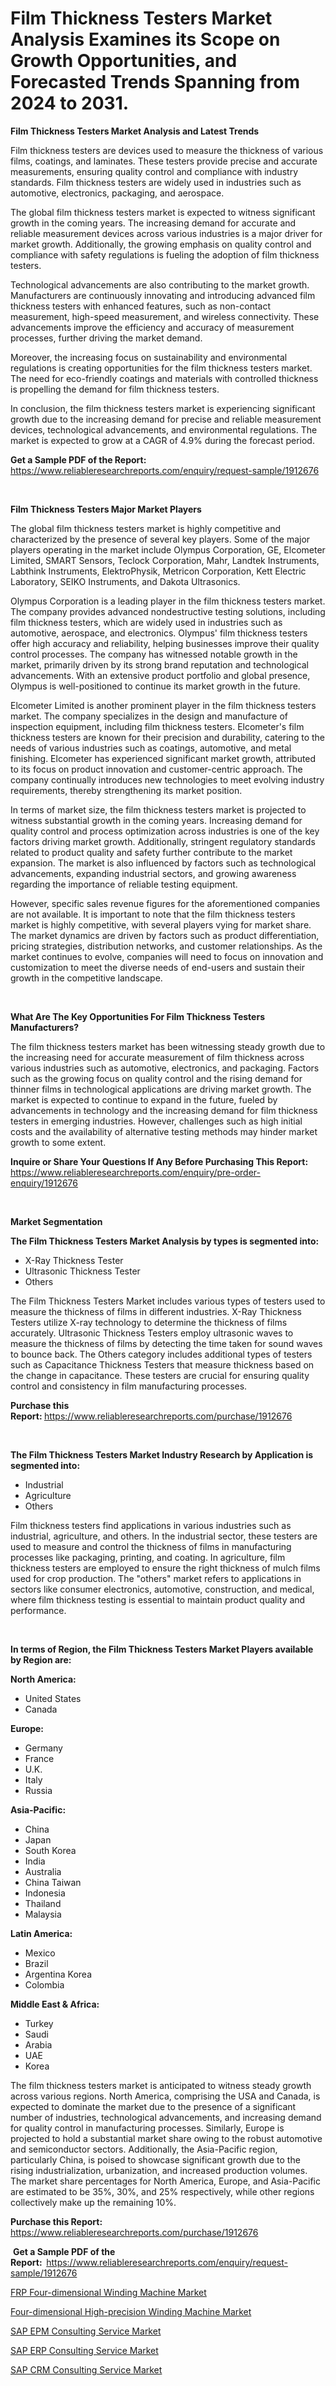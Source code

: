 <p><h1>Film Thickness Testers Market Analysis Examines its Scope on Growth Opportunities, and Forecasted Trends Spanning from 2024 to 2031.</h1></p><p><strong>Film Thickness Testers Market Analysis and Latest Trends</strong></p>
<p><p>Film thickness testers are devices used to measure the thickness of various films, coatings, and laminates. These testers provide precise and accurate measurements, ensuring quality control and compliance with industry standards. Film thickness testers are widely used in industries such as automotive, electronics, packaging, and aerospace.</p><p>The global film thickness testers market is expected to witness significant growth in the coming years. The increasing demand for accurate and reliable measurement devices across various industries is a major driver for market growth. Additionally, the growing emphasis on quality control and compliance with safety regulations is fueling the adoption of film thickness testers.</p><p>Technological advancements are also contributing to the market growth. Manufacturers are continuously innovating and introducing advanced film thickness testers with enhanced features, such as non-contact measurement, high-speed measurement, and wireless connectivity. These advancements improve the efficiency and accuracy of measurement processes, further driving the market demand.</p><p>Moreover, the increasing focus on sustainability and environmental regulations is creating opportunities for the film thickness testers market. The need for eco-friendly coatings and materials with controlled thickness is propelling the demand for film thickness testers.</p><p>In conclusion, the film thickness testers market is experiencing significant growth due to the increasing demand for precise and reliable measurement devices, technological advancements, and environmental regulations. The market is expected to grow at a CAGR of 4.9% during the forecast period.</p></p>
<p><strong>Get a Sample PDF of the Report:&nbsp;</strong> <a href="https://www.reliableresearchreports.com/enquiry/request-sample/1912676">https://www.reliableresearchreports.com/enquiry/request-sample/1912676</a></p>
<p>&nbsp;</p>
<p><strong>Film Thickness Testers Major Market Players</strong></p>
<p><p>The global film thickness testers market is highly competitive and characterized by the presence of several key players. Some of the major players operating in the market include Olympus Corporation, GE, Elcometer Limited, SMART Sensors, Teclock Corporation, Mahr, Landtek Instruments, Labthink Instruments, ElektroPhysik, Metricon Corporation, Kett Electric Laboratory, SEIKO Instruments, and Dakota Ultrasonics.</p><p>Olympus Corporation is a leading player in the film thickness testers market. The company provides advanced nondestructive testing solutions, including film thickness testers, which are widely used in industries such as automotive, aerospace, and electronics. Olympus' film thickness testers offer high accuracy and reliability, helping businesses improve their quality control processes. The company has witnessed notable growth in the market, primarily driven by its strong brand reputation and technological advancements. With an extensive product portfolio and global presence, Olympus is well-positioned to continue its market growth in the future.</p><p>Elcometer Limited is another prominent player in the film thickness testers market. The company specializes in the design and manufacture of inspection equipment, including film thickness testers. Elcometer's film thickness testers are known for their precision and durability, catering to the needs of various industries such as coatings, automotive, and metal finishing. Elcometer has experienced significant market growth, attributed to its focus on product innovation and customer-centric approach. The company continually introduces new technologies to meet evolving industry requirements, thereby strengthening its market position.</p><p>In terms of market size, the film thickness testers market is projected to witness substantial growth in the coming years. Increasing demand for quality control and process optimization across industries is one of the key factors driving market growth. Additionally, stringent regulatory standards related to product quality and safety further contribute to the market expansion. The market is also influenced by factors such as technological advancements, expanding industrial sectors, and growing awareness regarding the importance of reliable testing equipment.</p><p>However, specific sales revenue figures for the aforementioned companies are not available. It is important to note that the film thickness testers market is highly competitive, with several players vying for market share. The market dynamics are driven by factors such as product differentiation, pricing strategies, distribution networks, and customer relationships. As the market continues to evolve, companies will need to focus on innovation and customization to meet the diverse needs of end-users and sustain their growth in the competitive landscape.</p></p>
<p>&nbsp;</p>
<p><strong>What Are The Key Opportunities For Film Thickness Testers Manufacturers?</strong></p>
<p><p>The film thickness testers market has been witnessing steady growth due to the increasing need for accurate measurement of film thickness across various industries such as automotive, electronics, and packaging. Factors such as the growing focus on quality control and the rising demand for thinner films in technological applications are driving market growth. The market is expected to continue to expand in the future, fueled by advancements in technology and the increasing demand for film thickness testers in emerging industries. However, challenges such as high initial costs and the availability of alternative testing methods may hinder market growth to some extent.</p></p>
<p><strong>Inquire or Share Your Questions If Any Before Purchasing This Report:</strong> <a href="https://www.reliableresearchreports.com/enquiry/pre-order-enquiry/1912676">https://www.reliableresearchreports.com/enquiry/pre-order-enquiry/1912676</a></p>
<p>&nbsp;</p>
<p><strong>Market Segmentation</strong></p>
<p><strong>The Film Thickness Testers Market Analysis by types is segmented into:</strong></p>
<p><ul><li>X-Ray Thickness Tester</li><li>Ultrasonic Thickness Tester</li><li>Others</li></ul></p>
<p><p>The Film Thickness Testers Market includes various types of testers used to measure the thickness of films in different industries. X-Ray Thickness Testers utilize X-ray technology to determine the thickness of films accurately. Ultrasonic Thickness Testers employ ultrasonic waves to measure the thickness of films by detecting the time taken for sound waves to bounce back. The Others category includes additional types of testers such as Capacitance Thickness Testers that measure thickness based on the change in capacitance. These testers are crucial for ensuring quality control and consistency in film manufacturing processes.</p></p>
<p><strong>Purchase this Report:&nbsp;</strong><a href="https://www.reliableresearchreports.com/purchase/1912676">https://www.reliableresearchreports.com/purchase/1912676</a></p>
<p>&nbsp;</p>
<p><strong>The Film Thickness Testers Market Industry Research by Application is segmented into:</strong></p>
<p><ul><li>Industrial</li><li>Agriculture</li><li>Others</li></ul></p>
<p><p>Film thickness testers find applications in various industries such as industrial, agriculture, and others. In the industrial sector, these testers are used to measure and control the thickness of films in manufacturing processes like packaging, printing, and coating. In agriculture, film thickness testers are employed to ensure the right thickness of mulch films used for crop production. The "others" market refers to applications in sectors like consumer electronics, automotive, construction, and medical, where film thickness testing is essential to maintain product quality and performance.</p></p>
<p>&nbsp;</p>
<p><strong>In terms of Region, the Film Thickness Testers Market Players available by Region are:</strong></p>
<p>
    <p> <strong> North America: </strong>
        <ul>
            <li>United States</li>
            <li>Canada</li>
        </ul>
        </p> 
    <p> <strong> Europe: </strong>
        <ul>
            <li>Germany</li>
            <li>France</li>
            <li>U.K.</li>
            <li>Italy</li>
            <li>Russia</li>
        </ul>
        </p> 
    <p> <strong> Asia-Pacific: </strong>
        <ul>
            <li>China</li>
            <li>Japan</li>
            <li>South Korea</li>
            <li>India</li>
            <li>Australia</li>
            <li>China Taiwan</li>
            <li>Indonesia</li>
            <li>Thailand</li>
            <li>Malaysia</li>
        </ul>
        </p> 
    <p> <strong> Latin America: </strong>
        <ul>
            <li>Mexico</li>
            <li>Brazil</li>
            <li>Argentina Korea</li>
            <li>Colombia</li>
        </ul>
        </p> 
    <p> <strong> Middle East & Africa: </strong>
        <ul>
            <li>Turkey</li>
            <li>Saudi</li>
            <li>Arabia</li>
            <li>UAE</li>
            <li>Korea</li>
        </ul>
    </p>
    </p>
<p><p>The film thickness testers market is anticipated to witness steady growth across various regions. North America, comprising the USA and Canada, is expected to dominate the market due to the presence of a significant number of industries, technological advancements, and increasing demand for quality control in manufacturing processes. Similarly, Europe is projected to hold a substantial market share owing to the robust automotive and semiconductor sectors. Additionally, the Asia-Pacific region, particularly China, is poised to showcase significant growth due to the rising industrialization, urbanization, and increased production volumes. The market share percentages for North America, Europe, and Asia-Pacific are estimated to be 35%, 30%, and 25% respectively, while other regions collectively make up the remaining 10%.</p></p>
<p><strong>Purchase this Report: </strong><a href="https://www.reliableresearchreports.com/purchase/1912676">https://www.reliableresearchreports.com/purchase/1912676</a></p>
<p>&nbsp;<strong>Get a Sample PDF of the Report:&nbsp;&nbsp;</strong><a href="https://www.reliableresearchreports.com/enquiry/request-sample/1912676">https://www.reliableresearchreports.com/enquiry/request-sample/1912676</a></p>
<p><strong></strong></p>
<p><p><a href="https://github.com/Chiragrp22/Market-Research-Report-List-2/blob/main/frp-four-dimensional-winding-machine-market.md">FRP Four-dimensional Winding Machine Market</a></p><p><a href="https://github.com/Chiragrp23/Market-Research-Report-List-2/blob/main/four-dimensional-high-precision-winding-machine-market.md">Four-dimensional High-precision Winding Machine Market</a></p><p><a href="https://medium.com/@ruthmorales25/sap-epm-consulting-service-market-size-market-outlook-and-market-forecast-2023-to-2030-17b4c688bd1b">SAP EPM Consulting Service Market</a></p><p><a href="https://medium.com/@ruthmorales25/sap-erp-consulting-service-market-trends-and-market-analysis-forecasted-for-period-2023-2030-fa44eeabc038">SAP ERP Consulting Service Market</a></p><p><a href="https://medium.com/@ruthmorales25/sap-crm-consulting-service-market-report-reveals-the-latest-trends-and-growth-opportunities-of-this-e5a603968e83">SAP CRM Consulting Service Market</a></p></p>